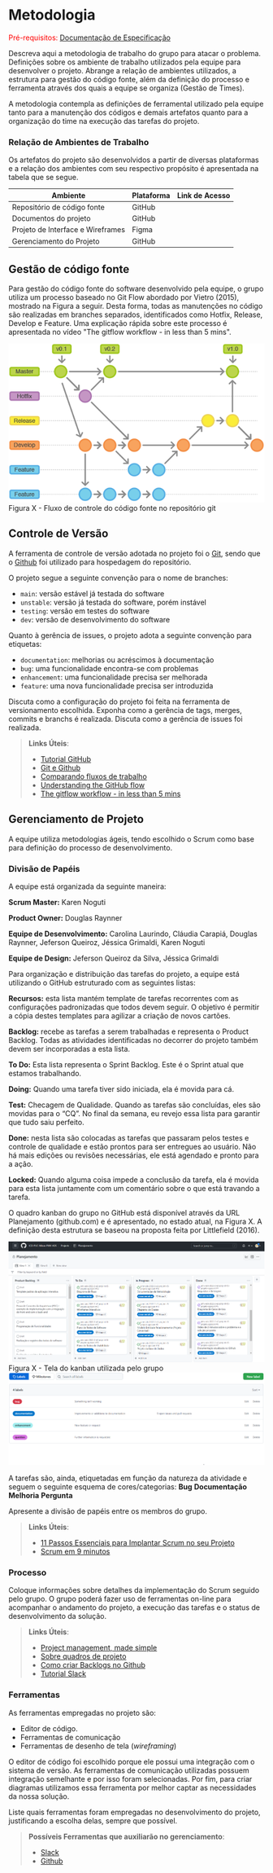 
# Metodologia

<span style="color:red">Pré-requisitos: <a href="2-Especificação do Projeto.md"> Documentação de Especificação</a></span> 

Descreva aqui a metodologia de trabalho do grupo para atacar o problema. Definições sobre os ambiente de trabalho utilizados pela  equipe para desenvolver o projeto. Abrange a relação de ambientes utilizados, a estrutura para gestão do código fonte, além da definição do processo e ferramenta através dos quais a equipe se organiza (Gestão de Times).

A metodologia contempla as definições de ferramental utilizado pela equipe tanto para a manutenção dos códigos e demais artefatos quanto para a organização do time na execução das tarefas do projeto. 

### Relação de Ambientes de Trabalho 

Os artefatos do projeto são desenvolvidos a partir de diversas plataformas e a relação dos ambientes com seu respectivo propósito é apresentada na tabela que se segue.  

| Ambiente  | Plataforma | Link de Acesso | 
| ------------------- | ----------------|---------------|
|  Repositório de código fonte |  GitHub |              |
|  Documentos do projeto | GitHub |                     | 
|  Projeto de Interface e Wireframes | Figma |          |
|  Gerenciamento do Projeto |GitHub |                   |


## Gestão de código fonte 

Para gestão do código fonte do software desenvolvido pela equipe, o grupo utiliza um processo baseado no Git Flow abordado por Vietro (2015), mostrado na Figura a seguir. Desta forma, todas as manutenções no código são realizadas em branches separados, identificados como Hotfix, Release, Develop e Feature. Uma explicação rápida sobre este processo é apresentada no vídeo "The gitflow workflow - in less than 5 mins". 

<img src="img/fluxo_controle_codigo.png">
Figura X - Fluxo de controle do código fonte no repositório git

## Controle de Versão

A ferramenta de controle de versão adotada no projeto foi o
[Git](https://git-scm.com/), sendo que o [Github](https://github.com)
foi utilizado para hospedagem do repositório.

O projeto segue a seguinte convenção para o nome de branches:

- `main`: versão estável já testada do software
- `unstable`: versão já testada do software, porém instável
- `testing`: versão em testes do software
- `dev`: versão de desenvolvimento do software

Quanto à gerência de issues, o projeto adota a seguinte convenção para
etiquetas:

- `documentation`: melhorias ou acréscimos à documentação
- `bug`: uma funcionalidade encontra-se com problemas
- `enhancement`: uma funcionalidade precisa ser melhorada
- `feature`: uma nova funcionalidade precisa ser introduzida

Discuta como a configuração do projeto foi feita na ferramenta de versionamento escolhida. Exponha como a gerência de tags, merges, commits e branchs é realizada. Discuta como a gerência de issues foi realizada.

> **Links Úteis**:
> - [Tutorial GitHub](https://guides.github.com/activities/hello-world/)
> - [Git e Github](https://www.youtube.com/playlist?list=PLHz_AreHm4dm7ZULPAmadvNhH6vk9oNZA)
>  - [Comparando fluxos de trabalho](https://www.atlassian.com/br/git/tutorials/comparing-workflows)
> - [Understanding the GitHub flow](https://guides.github.com/introduction/flow/)
> - [The gitflow workflow - in less than 5 mins](https://www.youtube.com/watch?v=1SXpE08hvGs)

## Gerenciamento de Projeto

A equipe utiliza metodologias ágeis, tendo escolhido o Scrum como base para definição do processo de desenvolvimento. 

### Divisão de Papéis

A equipe está organizada da seguinte maneira: 

**Scrum Master:** Karen Noguti

**Product Owner:** Douglas Raynner

**Equipe de Desenvolvimento:** 
Carolina Laurindo,
Cláudia Carapiá, 
Douglas Raynner, 
Jeferson Queiroz,
Jéssica Grimaldi,
Karen Noguti


**Equipe de Design:** 
Jeferson Queiroz da Silva,
Jéssica Grimaldi


Para organização e distribuição das tarefas do projeto, a equipe está utilizando o GitHub estruturado com as seguintes listas:  

**Recursos:** esta lista mantém template de tarefas recorrentes com as configurações padronizadas que todos devem seguir. O objetivo é permitir a cópia destes templates para agilizar a criação de novos cartões. 

**Backlog:** recebe as tarefas a serem trabalhadas e representa o Product Backlog. Todas as atividades identificadas no decorrer do projeto também devem ser incorporadas a esta lista. 

**To Do:** Esta lista representa o Sprint Backlog. Este é o Sprint atual que estamos trabalhando. 

**Doing:** Quando uma tarefa tiver sido iniciada, ela é movida para cá. 

**Test:** Checagem de Qualidade. Quando as tarefas são concluídas, eles são movidas para o “CQ”. No final da semana, eu revejo essa lista para garantir que tudo saiu perfeito.

**Done:** nesta lista são colocadas as tarefas que passaram pelos testes e controle de qualidade e estão prontos para ser entregues ao usuário. Não há mais edições ou revisões necessárias, ele está agendado e pronto para a ação. 

**Locked:** Quando alguma coisa impede a conclusão da tarefa, ela é movida para esta lista juntamente com um comentário sobre o que está travando a tarefa. 

O quadro kanban do grupo no GitHub está disponível através da URL  Planejamento (github.com) e é apresentado, no estado atual, na Figura X. A definição desta estrutura se baseou na proposta feita por Littlefield (2016).

<img src="img/quadro_kanban.png">
Figura X - Tela do kanban utilizada pelo grupo


<img src="img/etiquetas.png">

A tarefas são, ainda, etiquetadas em função da natureza da atividade e seguem o seguinte esquema de cores/categorias:
**Bug**
**Documentação**
**Melhoria** 
**Pergunta**

Apresente a divisão de papéis entre os membros do grupo.

> **Links Úteis**:
> - [11 Passos Essenciais para Implantar Scrum no seu 
> Projeto](https://mindmaster.com.br/scrum-11-passos/)
> - [Scrum em 9 minutos](https://www.youtube.com/watch?v=XfvQWnRgxG0)

### Processo

Coloque  informações sobre detalhes da implementação do Scrum seguido pelo grupo. O grupo poderá fazer uso de ferramentas on-line para acompanhar o andamento do projeto, a execução das tarefas e o status de desenvolvimento da solução.
 
> **Links Úteis**:
> - [Project management, made simple](https://github.com/features/project-management/)
> - [Sobre quadros de projeto](https://docs.github.com/pt/github/managing-your-work-on-github/about-project-boards)
> - [Como criar Backlogs no Github](https://www.youtube.com/watch?v=RXEy6CFu9Hk)
> - [Tutorial Slack](https://slack.com/intl/en-br/)

### Ferramentas

As ferramentas empregadas no projeto são:

- Editor de código.
- Ferramentas de comunicação
- Ferramentas de desenho de tela (_wireframing_)

O editor de código foi escolhido porque ele possui uma integração com o
sistema de versão. As ferramentas de comunicação utilizadas possuem
integração semelhante e por isso foram selecionadas. Por fim, para criar
diagramas utilizamos essa ferramenta por melhor captar as
necessidades da nossa solução.

Liste quais ferramentas foram empregadas no desenvolvimento do projeto, justificando a escolha delas, sempre que possível.
 
> **Possíveis Ferramentas que auxiliarão no gerenciamento**: 
> - [Slack](https://slack.com/)
> - [Github](https://github.com/)
